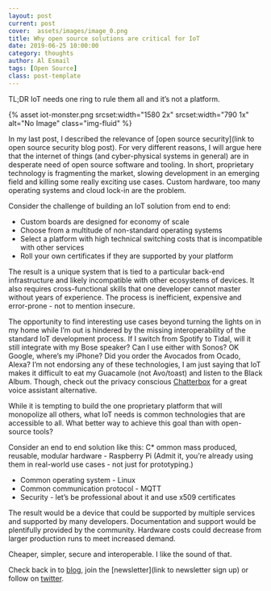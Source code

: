 ```yaml
---
layout: post
current: post
cover:  assets/images/image_0.png
title: Why open source solutions are critical for IoT
date: 2019-06-25 10:00:00
category: thoughts
author: Al Esmail
tags: [Open Source]
class: post-template
---
```


TL;DR IoT needs one ring to rule them all and it’s not a platform.

{% asset iot-monster.png srcset:width="1580 2x" srcset:width="790 1x" alt="No Image" class="img-fluid" %}

In my last post, I described the relevance of [open source security](link to open source security blog post).  For very different reasons, I will argue here that the internet of things (and cyber-physical systems in general) are in desperate need of open source software and tooling.  In short, proprietary technology is fragmenting the market, slowing development in an emerging field and killing some really exciting use cases.  Custom hardware, too many operating systems and cloud lock-in are the problem.

Consider the challenge of building an IoT solution from end to end:

* Custom boards are designed for economy of scale
* Choose from a multitude of non-standard operating systems
* Select a platform with high technical switching costs that is incompatible with other services
* Roll your own certificates if they are supported by your platform

The result is a unique system that is tied to a particular back-end infrastructure and likely incompatible with other ecosystems of devices.  It also requires cross-functional skills that one developer cannot master without years of experience.  The process is inefficient, expensive and error-prone - not to mention insecure.

The opportunity to find interesting use cases beyond turning the lights on in my home while I’m out is hindered by the missing interoperability of the standard IoT development process.  If I switch from Spotify to Tidal, will it still integrate with my Bose speaker? Can I use either with Sonos? OK Google, where’s my iPhone? Did you order the Avocados from Ocado, Alexa?  I’m not endorsing any of these technologies, I am just saying that IoT makes it difficult to eat my Guacamole (not Avo/toast) and listen to the Black Album.  Though, check out the privacy conscious [Chatterbox](https://blog.hackster.io/chatterbox-is-an-amazon-echo-like-device-that-protects-your-kids-privacy-dac95d4d3280) for a great voice assistant alternative.

While it is tempting to build the one proprietary platform that will monopolize all others, what IoT needs is common technologies that are accessible to all.  What better way to achieve this goal than with open-source tools?

Consider an end to end solution like this:
C* ommon mass produced, reusable, modular hardware - Raspberry Pi (Admit it, you’re already using them in real-world use cases - not just for prototyping.)
* Common operating system - Linux
* Common communication protocol - MQTT
* Security - let’s be professional about it and use x509 certificates  

The result would be a device that could be supported by multiple services and supported by many developers.  Documentation and support would be plentifully provided by the community.  Hardware costs could decrease from larger production runs to meet increased demand.  

Cheaper, simpler, secure and interoperable. I like the sound of that.

Check back in to [blog]({{site.url}}/blog), join the [newsletter](link to newsletter sign up) or follow on [twitter](twitter.com/wottsecurity).
